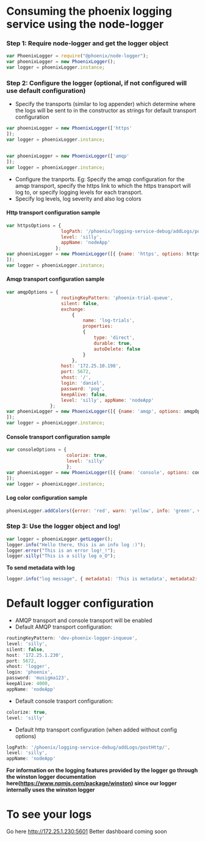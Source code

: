 # Consuming the phoenix logging service using the node-logger
### Step 1: Require node-logger and get the logger object
```javascript
var PhoenixLogger = require("@phoenix/node-logger");
var phoenixLogger = new PhoenixLogger();
var logger = phoenixLogger.instance;
```

### Step 2: Configure the logger (optional, if not configured will use default configuration)
- Specify the transports (similar to log appender) which determine where the logs will be sent to in the constructor as strings for default transport configuration

```javascript
var phoenixLogger = new PhoenixLogger(['https'
]);
var logger = phoenixLogger.instance;


var phoenixLogger = new PhoenixLogger(['amqp'
]);
var logger = phoenixLogger.instance;
```

- Configure the tranports. Eg: Specify the amqp configuration for the amqp transport, specify the https link to which the https transport will log to, or specify logging levels for each transport.
- Specify log levels, log severity and also log colors
#### Http transport configuration sample

```javascript
var httpsOptions = {
                    logPath: '/phoenix/logging-service-debug/addLogs/postHttp/', 
                    level: 'silly', 
                    appName: 'nodeApp'
                  };
var phoenixLogger = new PhoenixLogger([{ {name: 'https', options: httpsOptions }
]);
var logger = phoenixLogger.instance;
```

#### Amqp transport configuration sample

```javascript
var amqpOptions = { 
                    routingKeyPattern: 'phoenix-trial-queue', 
                    silent: false, 
                    exchange: 
                        {
                            name: 'log-trials', 
                            properties: 
                            { 
                                type: 'direct', 
                                durable: true, 
                                autoDelete: false
                            }
                        }, 
                    host: '172.25.10.198', 
                    port: 5672, 
                    vhost: '/', 
                    login: 'daniel', 
                    password: 'pog', 
                    keepAlive: false,
                    level: 'silly', appName: 'nodeApp'
                };
var phoenixLogger = new PhoenixLogger([{ {name: 'amqp', options: amqpOptions }
]);
var logger = phoenixLogger.instance;
```
#### Console transport configuration sample
```javascript
var consoleOptions = {
                      colorize: true, 
                      level: 'silly'
                      };
var phoenixLogger = new PhoenixLogger([{ {name: 'console', options: consoleOptions }
]);
var logger = phoenixLogger.instance;
```

#### Log color configuration sample
```javascript
phoenixLogger.addColors({error: 'red', warn: 'yellow', info: 'green', verbose: 'orange', debug: 'blue', silly: 'white'});
```

### Step 3: Use the logger object and log!
```javascript
var logger = phoenixLogger.getLogger();
logger.info("Hello there, this is an info log :)");
logger.error("This is an error log!_!");
logger.silly("This is a silly log o_O");
```
**To send metadata with log**
```javascript
logger.info("log message", { metadata1: 'This is metadata', metadata2: 'More metadata'});
```
# Default logger configuration
- AMQP transport and console transport will be enabled
- Default AMQP transport configuration:

```javascript
routingKeyPattern: 'dev-phoenix-logger-inqueue', 
level: 'silly', 
silent: false,
host: '172.25.1.230', 
port: 5672, 
vhost: 'logger', 
login: 'phoenix', 
password: 'musigma123', 
keepAlive: 4000,
appName: 'nodeApp'
```

- Default console trasport configuration:

```javascript
colorize: true, 
level: 'silly'
```

- Default http transport configuration (when added without config options)

```javascript
logPath: '/phoenix/logging-service-debug/addLogs/postHttp/', 
level: 'silly', 
appName: 'nodeApp'
```

**For information on the logging features provided by the logger go through the winston logger documentation here(https://www.npmjs.com/package/winston) since our logger internally uses the winston logger**

# To see your logs
Go here http://172.25.1.230:5601
Better dashboard coming soon